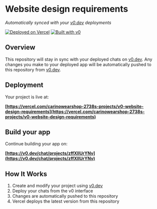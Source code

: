 # Website design requirements

*Automatically synced with your [v0.dev](https://v0.dev) deployments*

[![Deployed on Vercel](https://img.shields.io/badge/Deployed%20on-Vercel-black?style=for-the-badge&logo=vercel)](https://vercel.com/carinowearshop-2738s-projects/v0-website-design-requirements)
[![Built with v0](https://img.shields.io/badge/Built%20with-v0.dev-black?style=for-the-badge)](https://v0.dev/chat/projects/zffXIIUrYNv)

## Overview

This repository will stay in sync with your deployed chats on [v0.dev](https://v0.dev).
Any changes you make to your deployed app will be automatically pushed to this repository from [v0.dev](https://v0.dev).

## Deployment

Your project is live at:

**[https://vercel.com/carinowearshop-2738s-projects/v0-website-design-requirements](https://vercel.com/carinowearshop-2738s-projects/v0-website-design-requirements)**

## Build your app

Continue building your app on:

**[https://v0.dev/chat/projects/zffXIIUrYNv](https://v0.dev/chat/projects/zffXIIUrYNv)**

## How It Works

1. Create and modify your project using [v0.dev](https://v0.dev)
2. Deploy your chats from the v0 interface
3. Changes are automatically pushed to this repository
4. Vercel deploys the latest version from this repository